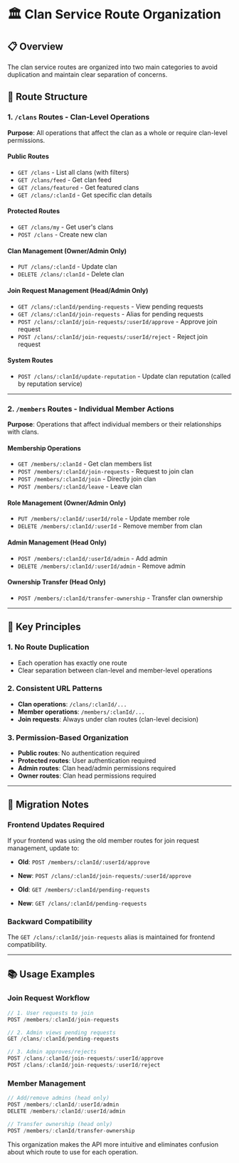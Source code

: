 # 🏛️ Clan Service Route Organization

## 📋 **Overview**
The clan service routes are organized into two main categories to avoid duplication and maintain clear separation of concerns.

## 🚀 **Route Structure**

### **1. `/clans` Routes - Clan-Level Operations**
**Purpose**: All operations that affect the clan as a whole or require clan-level permissions.

#### **Public Routes**
- `GET /clans` - List all clans (with filters)
- `GET /clans/feed` - Get clan feed
- `GET /clans/featured` - Get featured clans
- `GET /clans/:clanId` - Get specific clan details

#### **Protected Routes**
- `GET /clans/my` - Get user's clans
- `POST /clans` - Create new clan

#### **Clan Management (Owner/Admin Only)**
- `PUT /clans/:clanId` - Update clan
- `DELETE /clans/:clanId` - Delete clan

#### **Join Request Management (Head/Admin Only)**
- `GET /clans/:clanId/pending-requests` - View pending requests
- `GET /clans/:clanId/join-requests` - Alias for pending requests
- `POST /clans/:clanId/join-requests/:userId/approve` - Approve join request
- `POST /clans/:clanId/join-requests/:userId/reject` - Reject join request

#### **System Routes**
- `POST /clans/:clanId/update-reputation` - Update clan reputation (called by reputation service)

---

### **2. `/members` Routes - Individual Member Actions**
**Purpose**: Operations that affect individual members or their relationships with clans.

#### **Membership Operations**
- `GET /members/:clanId` - Get clan members list
- `POST /members/:clanId/join-requests` - Request to join clan
- `POST /members/:clanId/join` - Directly join clan
- `POST /members/:clanId/leave` - Leave clan

#### **Role Management (Owner/Admin Only)**
- `PUT /members/:clanId/:userId/role` - Update member role
- `DELETE /members/:clanId/:userId` - Remove member from clan

#### **Admin Management (Head Only)**
- `POST /members/:clanId/:userId/admin` - Add admin
- `DELETE /members/:clanId/:userId/admin` - Remove admin

#### **Ownership Transfer (Head Only)**
- `POST /members/:clanId/transfer-ownership` - Transfer clan ownership

---

## 🎯 **Key Principles**

### **1. No Route Duplication**
- Each operation has exactly one route
- Clear separation between clan-level and member-level operations

### **2. Consistent URL Patterns**
- **Clan operations**: `/clans/:clanId/...`
- **Member operations**: `/members/:clanId/...`
- **Join requests**: Always under clan routes (clan-level decision)

### **3. Permission-Based Organization**
- **Public routes**: No authentication required
- **Protected routes**: User authentication required
- **Admin routes**: Clan head/admin permissions required
- **Owner routes**: Clan head permissions required

---

## 🔄 **Migration Notes**

### **Frontend Updates Required**
If your frontend was using the old member routes for join request management, update to:

- **Old**: `POST /members/:clanId/:userId/approve`
- **New**: `POST /clans/:clanId/join-requests/:userId/approve`

- **Old**: `GET /members/:clanId/pending-requests`
- **New**: `GET /clans/:clanId/pending-requests`

### **Backward Compatibility**
The `GET /clans/:clanId/join-requests` alias is maintained for frontend compatibility.

---

## 📚 **Usage Examples**

### **Join Request Workflow**
```javascript
// 1. User requests to join
POST /members/:clanId/join-requests

// 2. Admin views pending requests
GET /clans/:clanId/pending-requests

// 3. Admin approves/rejects
POST /clans/:clanId/join-requests/:userId/approve
POST /clans/:clanId/join-requests/:userId/reject
```

### **Member Management**
```javascript
// Add/remove admins (head only)
POST /members/:clanId/:userId/admin
DELETE /members/:clanId/:userId/admin

// Transfer ownership (head only)
POST /members/:clanId/transfer-ownership
```

This organization makes the API more intuitive and eliminates confusion about which route to use for each operation.
